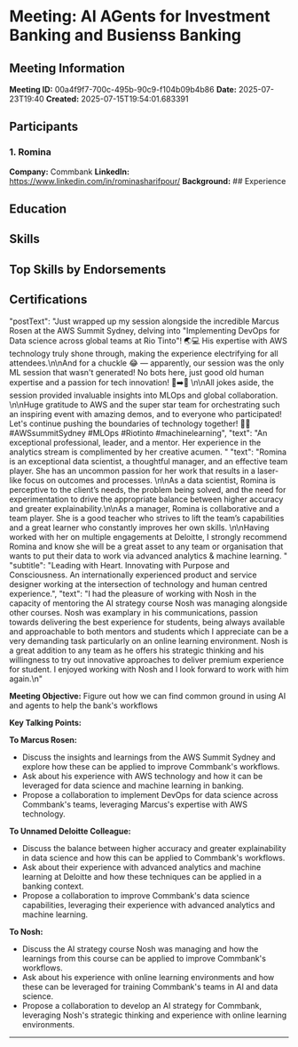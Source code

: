 # Meeting: AI AGents for Investment Banking and Busienss Banking

## Meeting Information

**Meeting ID:** 00a4f9f7-700c-495b-90c9-f104b09b4b86
**Date:** 2025-07-23T19:40
**Created:** 2025-07-15T19:54:01.683391

## Participants

### 1. Romina

**Company:** Commbank
**LinkedIn:** https://www.linkedin.com/in/rominasharifpour/
**Background:** ## Experience
## Education
## Skills
## Top Skills by Endorsements
## Certifications
"postText": "Just wrapped up my session alongside the incredible Marcus Rosen at the AWS Summit Sydney, delving into \"Implementing DevOps for Data science across global teams at Rio Tinto\"! 🌏💻 His expertise with AWS technology truly shone through, making the experience electrifying for all attendees.\n\nAnd for a chuckle 😂 — apparently, our session was the only ML session that wasn't generated! No bots here, just good old human expertise and a passion for tech innovation! 🤖➡️🧠 \n\nAll jokes aside, the session provided invaluable insights into MLOps and global collaboration. \n\nHuge gratitude to AWS and the super star team for orchestrating such an inspiring event with amazing demos, and to everyone who participated! Let's continue pushing the boundaries of technology together! 💪🚀 #AWSsummitSydney #MLOps #Riotinto #machinelearning",
"text": "An exceptional professional, leader, and a mentor. Her experience in the analytics stream is complimented by her creative acumen.  "
"text": "Romina is an exceptional data scientist, a thoughtful manager, and an effective team player. She has an uncommon passion for her work that results in a laser-like focus on outcomes and processes. \n\nAs a data scientist, Romina is perceptive to the client’s needs, the problem being solved, and the need for experimentation to drive the appropriate balance between higher accuracy and greater explainability.\n\nAs a manager, Romina is collaborative and a team player. She is a good teacher who strives to lift the team’s capabilities and a great learner who constantly improves her own skills. \n\nHaving worked with her on multiple engagements at Deloitte, I strongly recommend Romina and know she will be a great asset to any team or organisation that wants to put their data to work via advanced analytics & machine learning. "
"subtitle": "Leading with Heart. Innovating with Purpose and Consciousness. An internationally experienced product and service designer working at the intersection of technology and human centred experience.",
"text": "I had the pleasure of working with Nosh in the capacity of mentoring the AI strategy course Nosh was managing alongside other courses. Nosh was examplary in his communications, passion towards delivering the best experience for students, being always available and approachable to both mentors and students which I appreciate can be a very demanding task particularly on an online learning environment.  Nosh is a great addition to any team as he offers his strategic thinking and his willingness to try out innovative approaches to deliver premium  experience for student. I enjoyed working with Nosh and I look forward to work with him again.\n"

**Meeting Objective:**
Figure out how we can find common ground in using AI and agents to help the bank's workflows 

**Key Talking Points:**

**To Marcus Rosen:**
- Discuss the insights and learnings from the AWS Summit Sydney and explore how these can be applied to improve Commbank's workflows.
- Ask about his experience with AWS technology and how it can be leveraged for data science and machine learning in banking.
- Propose a collaboration to implement DevOps for data science across Commbank's teams, leveraging Marcus's expertise with AWS technology.

**To Unnamed Deloitte Colleague:**
- Discuss the balance between higher accuracy and greater explainability in data science and how this can be applied to Commbank's workflows.
- Ask about their experience with advanced analytics and machine learning at Deloitte and how these techniques can be applied in a banking context.
- Propose a collaboration to improve Commbank's data science capabilities, leveraging their experience with advanced analytics and machine learning.

**To Nosh:**
- Discuss the AI strategy course Nosh was managing and how the learnings from this course can be applied to improve Commbank's workflows.
- Ask about his experience with online learning environments and how these can be leveraged for training Commbank's teams in AI and data science.
- Propose a collaboration to develop an AI strategy for Commbank, leveraging Nosh's strategic thinking and experience with online learning environments.

---
